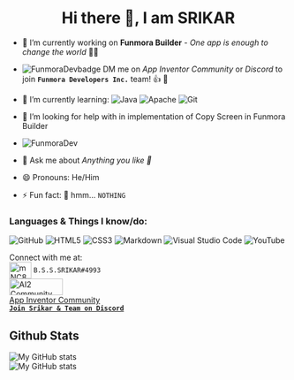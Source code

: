 <center>
  <h1>Hi there 👋, I am SRIKAR</h1>
</center>

<!--
**SRIKAR-B-S-S/SRIKAR-B-S-S** is a ✨ _special_ ✨ repository because its `README.md` (this file) appears on your GitHub profile.

Here are some ideas to get you started:
-->

- 🔭 I’m currently working on **Funmora Builder** - *One app is enough to change the world* 👨‍💻
- ![FunmoraDevbadge](https://img.shields.io/badge/-I%20am%20a%20Funmora%20Dev-f55f5f) DM me on *App Inventor Community* or *Discord* to join **``Funmora Developers Inc.``** team! 👍 🤩
- 🌱 I’m currently learning:
 ![Java](https://img.shields.io/badge/java-%23ED8B00.svg?style=for-the-badge&logo=java&logoColor=white) 	![Apache](https://img.shields.io/badge/apache-%23D42029.svg?style=for-the-badge&logo=apache&logoColor=white) ![Git](https://img.shields.io/badge/git-%23F05033.svg?style=for-the-badge&logo=git&logoColor=white)
 
- 🤔 I’m looking for help with in implementation of Copy Screen in Funmora Builder

- ![FunmoraDev](https://img.shields.io/badge/CEO%2C%20Founder%2C%20Chairman%20of%20-Funmora%20Developers%20Inc.-f55f5f)

- 💬 Ask me about *Anything you like 🤣*

- 😄 Pronouns: He/Him

- ⚡ Fun fact: 🤔 hmm... ``NOTHING``


### Languages & Things I know/do:
![GitHub](https://img.shields.io/badge/github-%23121011.svg?style=for-the-badge&logo=github&logoColor=white)
![HTML5](https://img.shields.io/badge/html5-%23E34F26.svg?style=for-the-badge&logo=html5&logoColor=white)
![CSS3](https://img.shields.io/badge/css3-%231572B6.svg?style=for-the-badge&logo=css3&logoColor=white)
![Markdown](https://img.shields.io/badge/markdown-%23000000.svg?style=for-the-badge&logo=markdown&logoColor=white)
![Visual Studio Code](https://img.shields.io/badge/Visual%20Studio%20Code-0078d7.svg?style=for-the-badge&logo=visual-studio-code&logoColor=white)
![YouTube](https://img.shields.io/badge/Tech%20World%20With%20Srikar-%23FF0000.svg?style=for-the-badge&logo=YouTube&logoColor=white)

Connect with me at: <br>
<img align="center" src="https://raw.githubusercontent.com/rahuldkjain/github-profile-readme-generator/master/src/images/icons/Social/discord.svg" alt="mNC8XEW3" height="30" width="40"> ``B.S.S.SRIKAR#4993`` <br>
<a href="https://community.appinventor.mit.edu/u/SRIKAR_B.S.S/summary" target="_blank"> 
<img src="https://community.appinventor.mit.edu/uploads/default/original/1X/69d98bd983c7c56415dd3f05dea67a20ac6d355c.png" alt="AI2 Community" height="30" width="97"><br>App Inventor Community </a> <br>
<a href="https://discord.gg/aWPMRpUZ" alt="Srikar & Team on Discord" target="_blank">**``Join Srikar & Team on Discord``**</a>

## Github Stats
![My GitHub stats](https://github-readme-stats.vercel.app/api?username=SRIKAR-B-S-S&count_private=true&show_icons=true&theme=dracula)<br>
![My GitHub stats](https://github-readme-stats.vercel.app/api/top-langs/?username=SRIKAR-B-S-S&layout=compact)

